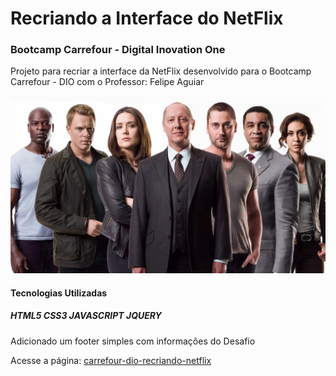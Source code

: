 # Recriando a Interface do NetFlix
### Bootcamp Carrefour - Digital Inovation One
</p>Projeto para recriar a interface da NetFlix desenvolvido para o Bootcamp Carrefour - DIO com o Professor: Felipe Aguiar</p>

![Série - Lista Negra!](/img/Capa-lista-negra.jpg "Capa da série Lista Negra")

#### Tecnologias Utilizadas

##### HTML5 CSS3 JAVASCRIPT JQUERY

<p>Adicionado um footer simples com informações do Desafio</p>

Acesse a página: [carrefour-dio-recriando-netflix](https://jnrnovaes.github.io/carrefour-dio-recriando-netflix/)
